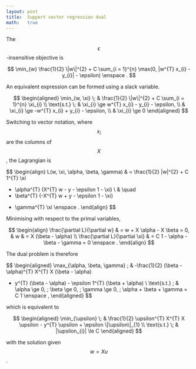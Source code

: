 ```yaml
---
layout: post
title:  Support vector regression dual
math:   true
---
```


The $$\epsilon$$-insensitive objective is

$$
\min_{w} \frac{1}{2} \|w\|^{2} + C \sum_{i = 1}^{n} \max(0, |w^{T} x_{i} - y_{i}| - \epsilon) \enspace .
$$

An equivalent expression can be formed using a slack variable.

$$
\begin{aligned}
\min_{w, \xi} \; & \frac{1}{2} \|w\|^{2} + C \sum_{i = 1}^{n} \xi_{i} \\
\text{s.t.} \;
  & \xi_{i} \ge w^{T} x_{i} - y_{i} - \epsilon, \\
  & \xi_{i} \ge -w^{T} x_{i} + y_{i} - \epsilon, \\
  & \xi_{i} \ge 0
\end{aligned}
$$

Switching to vector notation, where $$x_{i}$$ are the columns of $$X$$, the Lagrangian is

$$
\begin{align}
L(w, \xi, \alpha, \beta, \gamma) & =
  \frac{1}{2} \|w\|^{2} + C 1^{T} \xi
  + \alpha^{T} (X^{T} w - y - \epsilon 1 - \xi)
\\ & \quad
  + \beta^{T} (-X^{T} w + y - \epsilon 1 - \xi)
  - \gamma^{T} \xi
\enspace .
\end{align}
$$

Minimising with respect to the primal variables,

$$
\begin{align}
\frac{\partial L}{\partial w} & = w + X \alpha - X \beta = 0,
  & w & = X (\beta - \alpha) \\
\frac{\partial L}{\partial \xi} & = C 1 - \alpha - \beta - \gamma = 0 \enspace .
\end{align}
$$

The dual problem is therefore

$$
\begin{aligned}
\max_{\alpha, \beta, \gamma} \; &
  -\frac{1}{2} (\beta - \alpha)^{T} X^{T} X (\beta - \alpha)
  + y^{T} (\beta - \alpha) - \epsilon 1^{T} (\beta + \alpha) \\
\text{s.t.} \;
  & \alpha \ge 0, \; \beta \ge 0, \; \gamma \ge 0, \; \alpha + \beta + \gamma = C 1 \enspace ,
\end{aligned}
$$

which is equivalent to

$$
\begin{aligned}
\min_{\upsilon} \; &
  \frac{1}{2} \upsilon^{T} X^{T} X \upsilon - y^{T} \upsilon + \epsilon \|\upsilon\|_{1} \\
\text{s.t.} \;
  & |\upsilon_{i}| \le C
\end{aligned}
$$

with the solution given $$w = X \upsilon$$.
